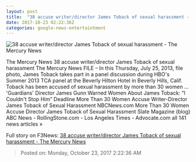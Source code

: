 ```yaml
---
layout: post
title:  "38 accuse writer/director James Toback of sexual harassment - The Mercury News"
date: 2017-10-23 02:22:36Z
categories: google-news-entertaintment
---
```


![38 accuse writer/director James Toback of sexual harassment - The Mercury News](http://www.mercurynews.com/wp-content/uploads/2017/10/james-toback-sexual-harassm.jpg?w=1024&h=708)

The Mercury News 38 accuse writer/director James Toback of sexual harassment The Mercury News FILE – In this Thursday, July 25, 2013, file photo, James Toback takes part in a panel discussion during HBO's Summer 2013 TCA panel at the Beverly Hilton Hotel in Beverly Hills, Calif. Toback has been accused of sexual harassment by more than 30 women ... 'Guardians' Director James Gunn Warned Women About James Toback: “I Couldn't Stop Him” Deadline More Than 30 Women Accuse Writer-Director James Toback of Sexual Harassment NBCNews.com More Than 30 Women Accuse Director James Toback of Sexual Harassment Slate Magazine (blog) ABC News - RollingStone.com - Los Angeles Times - Advocate.com all 141 news articles »


Full story on F3News: [38 accuse writer/director James Toback of sexual harassment - The Mercury News](http://www.f3nws.com/n/epvuzE)

> Posted on: Monday, October 23, 2017 2:22:36 AM
